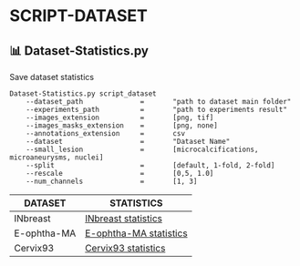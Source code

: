 # SCRIPT-DATASET

## 📊 Dataset-Statistics.py

Save dataset statistics

    Dataset-Statistics.py script_dataset
        --dataset_path              =       "path to dataset main folder"
        --experiments_path          =       "path to experiments result"
        --images_extension          =       [png, tif]
        --images_masks_extension    =       [png, none]
        --annotations_extension     =       csv
        --dataset                   =       "Dataset Name"
        --small_lesion              =       [microcalcifications, microaneurysms, nuclei]
        --split                     =       [default, 1-fold, 2-fold]
        --rescale                   =       [0,5, 1.0]
        --num_channels              =       [1, 3]

| DATASET     | STATISTICS                                                   |
|-------------|--------------------------------------------------------------|
| INbreast    | [INbreast statistics](../datasets/INbreast/statistics)       |
| E-ophtha-MA | [E-ophtha-MA statistics](../datasets/E-ophtha-MA/statistics) |
| Cervix93    | [Cervix93 statistics](../datasets/Cervix93/statistics)       |
